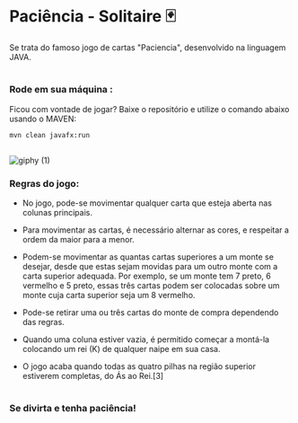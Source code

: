<h1> Paciência - Solitaire 🃏 </h1>
Se trata do famoso jogo de cartas "Paciencia", desenvolvido na linguagem JAVA.



<br>

#

<h3> Rode em sua máquina : </h3>
Ficou com vontade de jogar? Baixe o repositório e utilize o comando abaixo usando o MAVEN: 

<br> 

```
mvn clean javafx:run
```

## 

![giphy (1)](https://user-images.githubusercontent.com/92994715/210768253-fb891ff2-7679-4dbf-b39e-ed4666303e93.gif)

<h3> Regras do jogo: </h3>

 - No jogo, pode-se movimentar qualquer carta que esteja aberta nas colunas principais. 
 - Para movimentar as cartas, é necessário alternar as cores, e respeitar a ordem da maior para a menor.
 - Podem-se movimentar as quantas cartas superiores a um monte se desejar, desde que estas sejam movidas para um outro monte com a carta superior adequada. Por exemplo, se um monte tem 7 preto, 6 vermelho e 5 preto, essas três cartas podem ser colocadas sobre um monte cuja carta superior seja um 8 vermelho. 
 - Pode-se retirar uma ou três cartas do monte de compra dependendo das regras.

 - Quando uma coluna estiver vazia, é permitido começar a montá-la colocando um rei (K) de qualquer naipe em sua casa.

 - O jogo acaba quando todas as quatro pilhas na região superior estiverem completas, do Ás ao Rei.[3]


#
<h3> Se divirta e tenha paciência! </h3>
